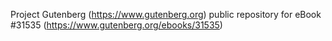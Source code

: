 Project Gutenberg (https://www.gutenberg.org) public repository for eBook #31535 (https://www.gutenberg.org/ebooks/31535)
